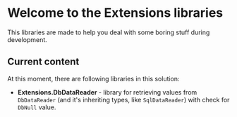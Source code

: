 
# Welcome to the Extensions libraries

This libraries are made to help you deal with some boring stuff during development.

## Current content

At this moment, there are following libraries in this solution:
- **Extensions.DbDataReader** - library for retrieving values from `DbDataReader` (and it's inheriting types, like `SqlDataReader`) with check for `DbNull` value.
